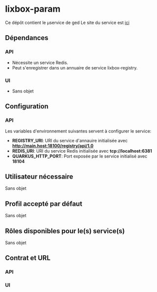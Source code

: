 # lixbox-param

Ce dépôt contient le µservice de ged
Le site du service est [ici](https://project-site.service.dev.lan/lixbox-ged)


## Dépendances
### API
* Nécessite un service Redis.
* Peut s'enregistrer dans un annuaire de service lixbox-registry.  

### UI
* Sans objet

## Configuration 
### API
Les variables d'environnement suivantes servent à configurer le service:
* **REGISTRY_URI**: URI du service d'annauire initialisée avec **http://main.host:18100/registry/api/1.0**
* **REDIS_URI**: URI du service Redis initialisée avec **tcp://localhost:6381**
* **QUARKUS_HTTP_PORT**: Port exposée par le service initialisé avec **18104**


## Utilisateur nécessaire

Sans objet


## Profil accepté par défaut

Sans objet


## Rôles disponibles pour le(s) service(s)

Sans objet

## Contrat et URL
### API

### UI



